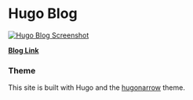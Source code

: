 # Hugo Blog

[![Hugo Blog Screenshot](https://i.postimg.cc/QM3KVQyY/hugo-blog.png)](https://ny000815.github.io/hugo-blog)

[**Blog Link**](https://ny000815.github.io/hugo-blog)

### Theme
This site is built with Hugo and the [hugonarrow](https://github.com/tom2almighty/hugo-narrow) theme.
